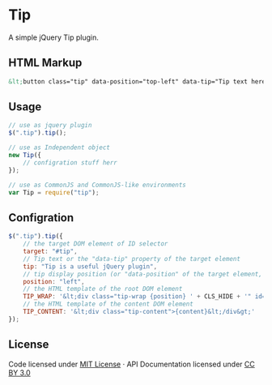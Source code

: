 # Tip
A simple jQuery Tip plugin.

## HTML Markup
``` html
&lt;button class="tip" data-position="top-left" data-tip="Tip text here"&gt;Tip shows top left&lt;/button&gt;
```
## Usage
``` js
// use as jquery plugin
$(".tip").tip();

// use as Independent object
new Tip({
    // configration stuff herr
});

// use as CommonJS and CommonJS-like environments
var Tip = require("tip");
```

## Configration
``` js
$(".tip").tip({
    // the target DOM element of ID selector
    target: "#tip",
    // Tip text or the "data-tip" property of the target element
    tip: "Tip is a useful jQuery plugin",
    // tip display position (or "data-position" of the target element, "bottom-center" as default value)
    position: "left",
    // the HTML template of the root DOM element
    TIP_WRAP: '&lt;div class="tip-wrap {position} ' + CLS_HIDE + '" id="tip-{id}"&gt;&lt;/div&gt;',
    // the HTML template of the content DOM element
    TIP_CONTENT: '&lt;div class="tip-content">{content}&lt;/div&gt;'
});
```

## License

Code licensed under <a href="http://opensource.org/licenses/mit-license.html">MIT License</a> · API
Documentation licensed under <a href="http://creativecommons.org/licenses/by/3.0/">CC BY 3.0</a>
